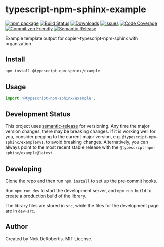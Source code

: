 # typescript-npm-sphinx-example

[![npm package][npm-img]][npm-url]
[![Build Status][build-img]][build-url]
[![Downloads][downloads-img]][downloads-url]
[![Issues][issues-img]][issues-url]
[![Code Coverage][codecov-img]][codecov-url]
[![Commitizen Friendly][commitizen-img]][commitizen-url]
[![Semantic Release][semantic-release-img]][semantic-release-url]

Example template output for copier-typescript-npm-sphinx with organization

## Install

```bash
npm install @typescript-npm-sphinx/example
```

## Usage

```ts
import '@typescript-npm-sphinx/example';
```

## Development Status

This project uses [semantic-release](https://github.com/semantic-release/semantic-release) for versioning.
Any time the major version changes, there may be breaking changes. If it is working well for you, consider
pegging to the current major version, e.g. `@typescript-npm-sphinx/example@v1`, to avoid breaking changes. Alternatively,
you can always point to the most recent stable release with the `@typescript-npm-sphinx/example@latest`.

## Developing

Clone the repo and then run `npm install` to set up the pre-commit hooks.

Run `npm run dev` to start the development server, and `npm run build` to create a production build
of the library.

The library files are stored in `src`, while the files for the development page are in `dev-src`.

## Author

Created by Nick DeRobertis. MIT License.

[build-img]:https://github.com/nickderobertis/@typescript-npm-sphinx/example/actions/workflows/release.yml/badge.svg
[build-url]:https://github.com/nickderobertis/@typescript-npm-sphinx/example/actions/workflows/release.yml
[downloads-img]:https://img.shields.io/npm/dt/@typescript-npm-sphinx/example
[downloads-url]:https://www.npmtrends.com/@typescript-npm-sphinx/example
[npm-img]:https://img.shields.io/npm/v/@typescript-npm-sphinx/example
[npm-url]:https://www.npmjs.com/package/@typescript-npm-sphinx/example
[issues-img]:https://img.shields.io/github/issues/nickderobertis/@typescript-npm-sphinx/example
[issues-url]:https://github.com/nickderobertis/@typescript-npm-sphinx/example/issues
[codecov-img]:https://codecov.io/gh/nickderobertis/@typescript-npm-sphinx/example/branch/main/graph/badge.svg
[codecov-url]:https://codecov.io/gh/nickderobertis/@typescript-npm-sphinx/example
[semantic-release-img]:https://img.shields.io/badge/%20%20%F0%9F%93%A6%F0%9F%9A%80-semantic--release-e10079.svg
[semantic-release-url]:https://github.com/semantic-release/semantic-release
[commitizen-img]:https://img.shields.io/badge/commitizen-friendly-brightgreen.svg
[commitizen-url]:http://commitizen.github.io/cz-cli/
